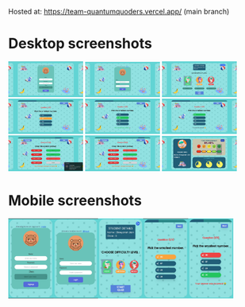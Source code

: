 Hosted at: https://team-quantumquoders.vercel.app/ (main branch)
<h1>Desktop screenshots</h1>
<div style="display= flex; gap=10px;">
  <img src="./public/Screenshot 2024-02-01 225442.png" width="30%">
  <img src="./public/Screenshot 2024-02-04 221517.png" width="30%">
  <img src="./public/Screenshot 2024-02-04 220203.png" width="30%">
  <img src="./public/Screenshot 2024-02-01 230544.png" width="30%">
  <img src="./public/Screenshot 2024-02-01 230558.png" width="30%">
  <img src="./public/Screenshot 2024-02-01 225405.png" width="30%">
  <img src="./public/Screenshot 2024-02-04 220814.png" width="30%">
  <img src="./public/Screenshot 2024-02-04 222035.png" width="30%">
  <img src="./public/Screenshot 2024-02-04 221055.png" width="30%">
</div>

<h1>Mobile screenshots</h1>
<div style="display: flex; gap=10px;">
  <img src="./public/Screenshot_20240201-230410.jpg" width="18%">
  <img src="./public/Screenshot_20240201-230338.jpg" width="18%">
  <img src="./public/Screenshot_20240201-225710~2.jpg" width="18%">
  <img src="./public/Screenshot_20240201-230054~2.jpg" width="18%">
  <img src="./public/Screenshot_20240201-230059~2.jpg" width="18%">
</div>
